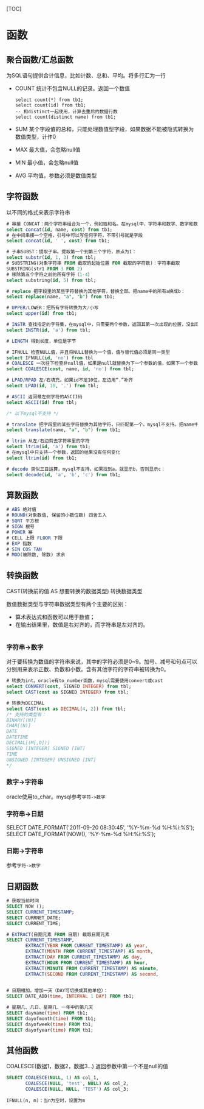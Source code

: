 [TOC]

# 函数

## 聚合函数/汇总函数
为SQL语句提供合计信息，比如计数、总和、平均。将多行汇为一行

- COUNT
    统计不包含NULL的记录。返回一个数值
        
    ```
    select count(*) from tb1;
    select count(id) from tb1;
    -- 和distinct一起使用，计算去重后的数据行数
    select count(distinct name) from tb1;
    ```
    
- SUM 某个字段值的总和，只能处理数值型字段，如果数据不能被隐式转换为数值类型，计作0
- MAX 最大值，会忽略null值
- MIN 最小值，会忽略null值
- AVG 平均值，参数必须是数值类型
    
## 字符函数
以不同的格式来表示字符串

```sql
# 串接 CONCAT：两个字符串组合为一个，例如姓和名。在mysql中，字符串和数字、数字和数字都可以串接
select concat(id, name, cost) from tb1;
# 在中间串接一个空格，引号中可以写任何字符，不带引号就是字段
select concat(id, ' ', cost) from tb1;

# 子串SUBST：提取子串。提取第一个到第三个字符，原点为1：
select substr(id, 1, 3) from tbl;
# SUBSTRING(对象字符串 FROM 截取的起始位置 FOR 截取的字符数)：字符串截取
SUBSTRING(str1 FROM 3 FOR 2)
# 移除第五个字符之前的所有字符（1-4）
select substring(id, 5) from tbl;

# replace 把字段里的某些字符替换为其他字符，替换全部。把name中的所有a换成b：
select replace(name, "a", "b") from tb1; 

# UPPER/LOWER：把所有字符转换为大/小写
select upper(id) from tb1;

# INSTR 查找指定的字符集，在mysql中，只需要两个参数，返回其第一次出现的位置，没出现就返回0
select INSTR(id, 'a') from tbl;

# LENGTH 得到长度，单位是字节

# IFNULL 检查NULL值，并且将NULL替换为一个值，值与替代值必须是同一类型
select IFNULL(id, 'no') from tbl
# COALESCE 一次往下检查非null值，如果是null就替换为下一个参数的值，如果下一个参数也是null，再往下替换，知道发现一个非null，如果没找到非null，就返回一个null
select COALESCE(cost, name, id, 'no') from tbl;

# LPAD/RPAD 左/右填充。如果id不足10位，左边用“.”补齐
select LPAD(id, 10, '.') from tbl;

# ASCII 返回最左侧字符的ASCII码
select ASCII(id) from tbl;

/* 以下mysql不支持 */

# translate 把字段里的某些字符替换为其他字符，只匹配第一个。mysql不支持。把name中的第一个a换成b：
select translate(name, "a", "b") from tb1; 

# ltrim 从左/右边剪去字符串里的字符
select ltrim(id, 'a') from tb1;
# 在mysql中只支持一个参数，返回的结果没有任何变化
select ltrim(id) from tb1;

# decode 类似三目运算，mysql不支持。如果找到a，就显示b，否则显示c：
select decode(id, 'a', 'b', 'c') from tb1;
```

## 算数函数

```sql
# ABS 绝对值
# ROUND(对象数值, 保留的小数位数) 四舍五入
# SQRT 平方根
# SIGN 根号
# POWER 幂
# CELL 上限 FLOOR 下限
# EXP 指数
# SIN COS TAN
# MOD(被除数, 除数) 求余
```

## 转换函数
CAST(转换前的值 AS 想要转换的数据类型) 转换数据类型

数值数据类型与字符串数据类型有两个主要的区别：
* 算术表达式和函数可以用于数值；
* 在输出结果里，数值是右对齐的，而字符串是左对齐的。

```SQL
```

### 字符串->数字
对于要转换为数值的字符串来说，其中的字符必须是0~9。加号、减号和句点可以分别用来表示正数、负数和小数。含有其他字符的字符串被转换为0。

```sql
# 转换为int。oracle有to_number函数，mysql需要使用convert或cast
select CONVERT(cost, SIGNED INTEGER) from tbl;
select CAST(cost as SIGNED INTEGER) from tbl;

# 转换为DECIMAL
select CAST(cost as DECIMAL(4, 2)) from tbl;
/* 支持的类型有：
BINARY[(N)]
CHAR[(N)]
DATE
DATETIME
DECIMAL[(M[,D])]
SIGNED [INTEGER] SIGNED [INT]
TIME
UNSIGNED [INTEGER] UNSIGNED [INT]
*/
```

### 数字->字符串
oracle使用to_char。mysql参考`字符->数字`

### 字符串->日期
SELECT DATE_FORMAT('2011-09-20 08:30:45', '%Y-%m-%d %H:%i:%S');
SELECT DATE_FORMAT(NOW(), '%Y-%m-%d %H:%i:%S');

### 日期->字符串
参考`字符->数字`

## 日期函数

```sql
# 获取当前时间
SELECT NOW ();
SELECT CURRENT_TIMESTAMP;
SELECT CURRNET_DATE;
SELECT CURRENT_TIME;

# EXTRACT(日期元素 FROM 日期) 截取日期元素
SELECT CURRENT_TIMESTAMP,
       EXTRACT(YEAR FROM CURRENT_TIMESTAMP) AS year,
       EXTRACT(MONTH FROM CURRENT_TIMESTAMP) AS month,
       EXTRACT(DAY FROM CURRENT_TIMESTAMP) AS day,
       EXTRACT(HOUR FROM CURRENT_TIMESTAMP) AS hour,
       EXTRACT(MINUTE FROM CURRENT_TIMESTAMP) AS minute,
       EXTRACT(SECOND FROM CURRENT_TIMESTAMP) AS second,
       

# 日期相加。增加一天（DAY可切换成其他单位）：
SELECT DATE_ADD(time, INTERVAL 1 DAY) FROM tb1;

# 星期几、几日、星期几、一年中的第几天
SELECT dayname(time) FROM tb1;
SELECT dayofmonth(time) FROM tb1;
SELECT dayofweek(time) FROM tb1;
SELECT dayofyear(time) FROM tb1;
```

## 其他函数
COALESCE(数据1，数据2，数据3...) 返回参数中第一个不是null的值

```SQL
SELECT COALESCE(NULL, 1) AS col_1,
       COALESCE(NULL, 'test', NULL) AS col_2,
       COALESCE(NULL, NULL, 'TEST') AS col_3;
       
IFNULL(n, m)：当n为空时，设置为m
```
                      